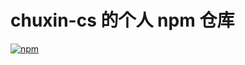 # chuxin-cs 的个人 npm 仓库
[![npm](https://img.shields.io/npm/v/chuxin-cs.svg)](https://www.npmjs.com/settings/chu-xin/packages)